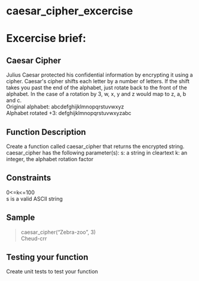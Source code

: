 # caesar_cipher_excercise

# Excercise brief:

## Caesar Cipher
Julius Caesar protected his confidential information by encrypting it using a cipher. Caesar's cipher shifts each letter by a number of letters. If the shift takes you past the end of the alphabet, just rotate back to the front of the alphabet. In the case of a rotation by 3, w, x, y and z would map to z, a, b and c. \
Original alphabet: abcdefghijklmnopqrstuvwxyz \
Alphabet rotated +3: defghijklmnopqrstuvwxyzabc
## Function Description
Create a function called caesar_cipher that returns the encrypted string. \
caesar_cipher has the following parameter(s):
s: a string in cleartext
k: an integer, the alphabet rotation factor
## Constraints
0<=k<=100 \
s is a valid ASCII string
## Sample
> caesar_cipher(“Zebra-zoo”, 3) \
> Cheud-crr
## Testing your function
Create unit tests to test your function
